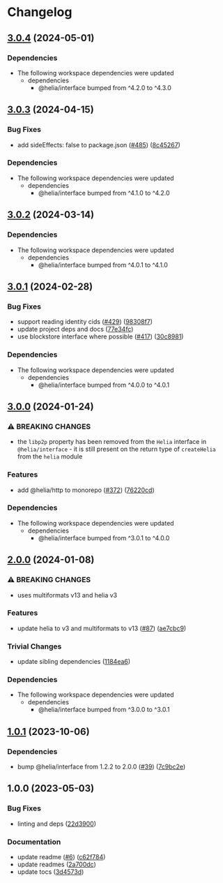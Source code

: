 # Changelog

## [3.0.4](https://github.com/ipfs/helia/compare/strings-v3.0.3...strings-v3.0.4) (2024-05-01)


### Dependencies

* The following workspace dependencies were updated
  * dependencies
    * @helia/interface bumped from ^4.2.0 to ^4.3.0

## [3.0.3](https://github.com/ipfs/helia/compare/strings-v3.0.2...strings-v3.0.3) (2024-04-15)


### Bug Fixes

* add sideEffects: false to package.json ([#485](https://github.com/ipfs/helia/issues/485)) ([8c45267](https://github.com/ipfs/helia/commit/8c45267a474ab10b2faadfebdab33cfe446e8c03))


### Dependencies

* The following workspace dependencies were updated
  * dependencies
    * @helia/interface bumped from ^4.1.0 to ^4.2.0

## [3.0.2](https://github.com/ipfs/helia/compare/strings-v3.0.1...strings-v3.0.2) (2024-03-14)


### Dependencies

* The following workspace dependencies were updated
  * dependencies
    * @helia/interface bumped from ^4.0.1 to ^4.1.0

## [3.0.1](https://github.com/ipfs/helia/compare/strings-v3.0.0...strings-v3.0.1) (2024-02-28)


### Bug Fixes

* support reading identity cids ([#429](https://github.com/ipfs/helia/issues/429)) ([98308f7](https://github.com/ipfs/helia/commit/98308f77488b8196b2d18f78f05ecd2d37456834))
* update project deps and docs ([77e34fc](https://github.com/ipfs/helia/commit/77e34fc115cbfb82585fd954bcf389ecebf655bc))
* use blockstore interface where possible ([#417](https://github.com/ipfs/helia/issues/417)) ([30c8981](https://github.com/ipfs/helia/commit/30c8981934ffba72d572a7b8b2712ec93b7f4d31))


### Dependencies

* The following workspace dependencies were updated
  * dependencies
    * @helia/interface bumped from ^4.0.0 to ^4.0.1

## [3.0.0](https://github.com/ipfs/helia/compare/strings-v2.0.1...strings-v3.0.0) (2024-01-24)


### ⚠ BREAKING CHANGES

* the `libp2p` property has been removed from the `Helia` interface in `@helia/interface` - it is still present on the return type of `createHelia` from the `helia` module

### Features

* add @helia/http to monorepo ([#372](https://github.com/ipfs/helia/issues/372)) ([76220cd](https://github.com/ipfs/helia/commit/76220cd5adf45af7fa61fd0a1321de4722b744d6))


### Dependencies

* The following workspace dependencies were updated
  * dependencies
    * @helia/interface bumped from ^3.0.1 to ^4.0.0

## [2.0.0](https://github.com/ipfs/helia/compare/strings-v1.0.1...strings-v2.0.0) (2024-01-08)


### ⚠ BREAKING CHANGES

* uses multiformats v13 and helia v3

### Features

* update helia to v3 and multiformats to v13 ([#87](https://github.com/ipfs/helia-strings/issues/87)) ([ae7cbc9](https://github.com/ipfs/helia/commit/ae7cbc9a16a267cb0f6d7cecd381f919430afaea))


### Trivial Changes

* update sibling dependencies ([1184ea6](https://github.com/ipfs/helia/commit/1184ea695987cee7f922b7954c8bc626bc035dba))

### Dependencies

* The following workspace dependencies were updated
  * dependencies
    * @helia/interface bumped from ^3.0.0 to ^3.0.1

## [1.0.1](https://github.com/ipfs/helia/compare/strings-v1.0.0...strings-v1.0.1) (2023-10-06)


### Dependencies

* bump @helia/interface from 1.2.2 to 2.0.0 ([#39](https://github.com/ipfs/helia-strings/issues/39)) ([7c9bc2e](https://github.com/ipfs/helia/commit/7c9bc2e9f99ccbaec1d8c25c900585deb5f6a327))

## 1.0.0 (2023-05-03)


### Bug Fixes

* linting and deps ([22d3900](https://github.com/ipfs/helia/commit/22d3900c15b0876419460c4db57b41f91e78d52f))


### Documentation

* update readme ([#6](https://github.com/ipfs/helia-strings/issues/6)) ([c62f784](https://github.com/ipfs/helia/commit/c62f78499d75ba96da60a4de2f6a0ae3f007abfb))
* update readmes ([2a700dc](https://github.com/ipfs/helia/commit/2a700dc30945857e5ec596a8551adf488dc18009))
* update tocs ([3d4573d](https://github.com/ipfs/helia/commit/3d4573d9bc22bdd79043b6fec570e8410c8d1228))

